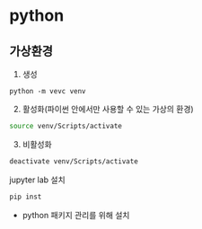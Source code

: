 # python

## 가상환경

1. 생성
```
python -m vevc venv
```

2. 활성화(파이썬 안에서만 사용할 수 있는 가상의 환경)
```bash
source venv/Scripts/activate
```

3. 비활성화
```bash
deactivate venv/Scripts/activate
```
jupyter lab 설치
```bash
pip inst
```
- python 패키지 관리를 위해 설치


